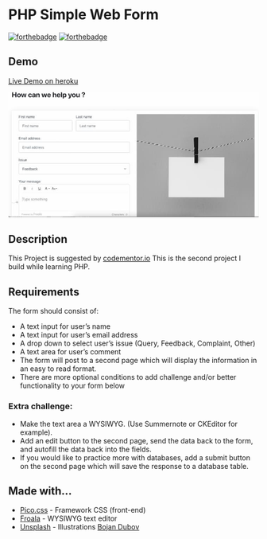 # PHP Simple Web Form

[![forthebadge](http://forthebadge.com/images/badges/built-with-love.svg)](http://forthebadge.com)
[![forthebadge](https://forthebadge.com/images/badges/0-percent-optimized.svg)](http://forthebadge.com)

## Demo

[Live Demo on heroku](https://php02-webform.herokuapp.com/)

![screenshot](screenshot.jpeg)

## Description

This Project is suggested by [codementor.io](https://www.codementor.io/projects/web/create-a-contact-form-b2n9ltrdy1)
This is the second project I build while learning PHP.

## Requirements

The form should consist of:

-   A text input for user’s name
-   A text input for user’s email address
-   A drop down to select user’s issue (Query, Feedback, Complaint, Other)
-   A text area for user’s comment
-   The form will post to a second page which will display the information in an easy to read format.
-   There are more optional conditions to add challenge and/or better functionality to your form below

### Extra challenge:

-   Make the text area a WYSIWYG. (Use Summernote or CKEditor for example).
-   Add an edit button to the second page, send the data back to the form, and autofill the data back into the fields.
-   If you would like to practice more with databases, add a submit button on the second page which will save the response to a database table.



## Made with...

-   [Pico.css](https://picocss.com/) - Framework CSS (front-end)
-   [Froala](https://froala.com/wysiwyg-editor/) - WYSIWYG text editor
-   [Unsplash](https://unsplash.com/) - Illustrations
        [Bojan Dubov ](https://unsplash.com/@bojandubov?utm_source=unsplash&utm_medium=referral&utm_content=creditCopyText)
  
